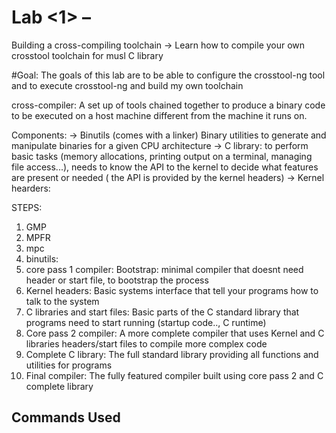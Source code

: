# Lab <1> – <Building a toolchain>

Building a cross-compiling toolchain -> Learn how to compile your own crosstool toolchain for musl C library 

#Goal: 
The goals of this lab are to be able to configure the crosstool-ng tool and to execute crosstool-ng and build my own toolchain

cross-compiler: A set up of tools chained together to produce a binary code to be executed on a host machine different from the machine it runs on.

Components: 
-> Binutils (comes with a linker) Binary utilities to generate and manipulate binaries for a given CPU architecture
-> C library: to perform basic tasks (memory allocations, printing output on a terminal, managing file access...), needs to know the API to the kernel to decide what features are present or needed ( the API is provided by the kernel headers)
-> Kernel hearders: 

STEPS:

1. GMP
2. MPFR
3. mpc
4. binutils: 
5. core pass 1 compiler: Bootstrap: minimal compiler that doesnt need header or start file, to bootstrap the process
6. Kernel headers: Basic systems interface that tell your programs how to talk to the system
7. C libraries and start files: Basic parts of the C standard library that programs need to start running (startup code.., C runtime)
8. Core pass 2 compiler: A more complete compiler that uses Kernel and C libraries headers/start files to compile more complex code
9. Complete C library: The full standard library providing all functions and utilities for programs
10. Final compiler: The fully featured compiler built using core pass 2 and C complete library

## Commands Used  
